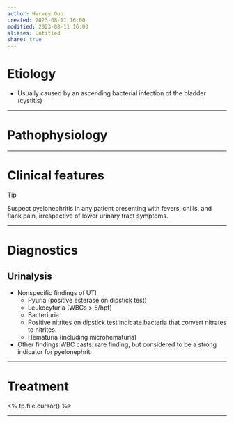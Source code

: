 ```yaml
---
author: Harvey Guo
created: 2023-08-11 16:00
modified: 2023-08-11 16:00
aliases: Untitled
share: true
---
```

# Etiology
- Usually caused by an ascending bacterial infection of the bladder (cystitis)

---
# Pathophysiology


---
# Clinical features
>[!tip] 
>Suspect pyelonephritis in any patient presenting with fevers, chills, and flank pain, irrespective of lower urinary tract symptoms.

---
# Diagnostics
## Urinalysis
- Nonspecific findings of UTI
	- Pyuria (positive esterase on dipstick test)
	- Leukocyturia (WBCs > 5/hpf)
	- Bacteriuria
	- Positive nitrites on dipstick test indicate bacteria that convert nitrates to nitrites.
	- Hematuria (including microhematuria)
- Other findings
WBC casts: rare finding, but considered to be a strong indicator for pyelonephriti

---
# Treatment
<% tp.file.cursor() %>

---
